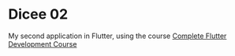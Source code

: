 # Dicee 02

My second application in Flutter, using the course [Complete Flutter Development Course](https://www.appbrewery.co/)
